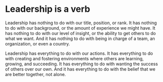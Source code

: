 # Leadership is a verb

Leadership has nothing to do with our title, position, or rank. It has nothing to do with our background, or the amount of experience we might have. It has nothing to do with our level of insight, or the ability to get others to do what we want. And it has nothing to do with being in charge of a team, an organization, or even a country.

Leadership has everything to do with our actions. It has everything to do with creating and fostering environments where others are learning, growing, and succeeding. It has everything to do with wanting the success of others over our own. And it has everything to do with the belief that we are better together, not alone.
